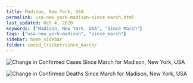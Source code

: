 ```yaml
---
title: Madison, New York, USA
permalink: usa-new_york-madison-since_march.html
last_updated: Oct 4, 2020
keywords: ["Madison, New York, USA", "Since March"]
tags: ["usa-new_york-madison", "since_march"]
sidebar: home_sidebar
folder: covid_tracker/since_march/
---
```


![Change in Confirmed Cases Since March for Madison, New York, USA](images/graphs/usa-new_york-madison-delta_confirmed-since_march_graph.png)

![Change in Confirmed Deaths Since March for Madison, New York, USA](images/graphs/usa-new_york-madison-delta_deaths-since_march_graph.png)

